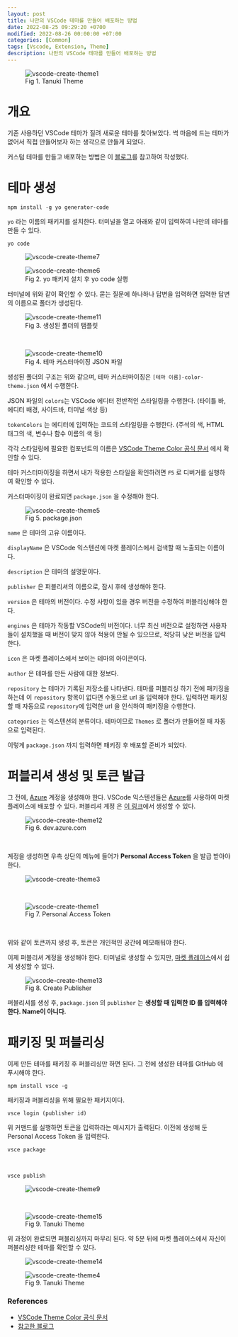 ```yaml
---
layout: post
title: 나만의 VSCode 테마를 만들어 배포하는 방법
date: 2022-08-25 09:29:20 +0700
modified: 2022-08-26 00:00:00 +07:00
categories: [Common]
tags: [Vscode, Extension, Theme]
description: 나만의 VSCode 테마를 만들어 배포하는 방법
---
```


<figure>
<img src="./../../images/vscode-create-theme1.png" alt="vscode-create-theme1">
<figcaption>Fig 1. Tanuki Theme</figcaption>
</figure>

# 개요

기존 사용하던 VSCode 테마가 질려 새로운 테마를 찾아보았다. 썩 마음에 드는 테마가 없어서 직접 만들어보자 하는 생각으로 만들게 되었다.

커스텀 테마를 만들고 배포하는 방법은 이 <a href="https://medium.com/wearelaika/vscode-create-your-own-custom-theme-extension-96c67bd753f6" target="_blank" rel="noopener">블로그</a>를 참고하여 작성했다.

# 테마 생성

```cli
npm install -g yo generator-code
```

`yo` 라는 이름의 패키지를 설치한다. 터미널을 열고 아래와 같이 입력하여 나만의 테마를 만들 수 있다.

```cli
yo code
```

<figure>
<img src="./../../images/vscode-create-theme7.png" alt="vscode-create-theme7">
</figure>

<figure>
<img src="./../../images/vscode-create-theme6.png" alt="vscode-create-theme6">
<figcaption>Fig 2. yo 패키지 설치 후 yo code 실행</figcaption>
</figure>

터미널에 위와 같이 확인할 수 있다. 묻는 질문에 하나하나 답변을 입력하면 입력한 답변의 이름으로 폴더가 생성된다.

<figure>
<img src="./../../images/vscode-create-theme11.png" alt="vscode-create-theme11">
<figcaption>Fig 3. 생성된 폴더의 탬플릿</figcaption>
</figure>

<br>

<figure>
<img src="./../../images/vscode-create-theme10.png" alt="vscode-create-theme10">
<figcaption>Fig 4. 테마 커스터마이징 JSON 파일</figcaption>
</figure>

생성된 폴더의 구조는 위와 같으며, 테마 커스터마이징은 `[테마 이름]-color-theme.json` 에서 수행한다.

JSON 파일의 `colors`는 VSCode 에디터 전반적인 스타일링을 수행한다. (타이틀 바, 에디터 배경, 사이드바, 터미널 색상 등)

`tokenColors` 는 에디터에 입력하는 코드의 스타일링을 수행한다. (주석의 색, HTML 태그의 색, 변수나 함수 이름의 색 등)

각각 스타일링에 필요한 컴포넌트의 이름은 <a href="https://code.visualstudio.com/api/references/theme-color" target="_blank" rel="noopener">VSCode Theme Color 공식 문서</a> 에서 확인할 수 있다.

테마 커스터마이징을 하면서 내가 적용한 스타일을 확인하려면 `F5` 로 디버거를 실행하여 확인할 수 있다.

커스터마이징이 완료되면 `package.json` 을 수정해야 한다.

<figure>
<img src="./../../images/vscode-create-theme5.png" alt="vscode-create-theme5">
<figcaption>Fig 5. package.json</figcaption>
</figure>

`name` 은 테마의 고유 이름이다.

`displayName` 은 VSCode 익스텐션에 마켓 플레이스에서 검색할 때 노출되는 이름이다.

`description` 은 테마의 설명문이다.

`publisher` 은 퍼블리셔의 이름으로, 잠시 후에 생성해야 한다.

`version` 은 테마의 버전이다. 수정 사항이 있을 경우 버전을 수정하여 퍼블리싱해야 한다.

`engines` 은 테마가 작동할 VSCode의 버전이다. 너무 최신 버전으로 설정하면 사용자들이 설치했을 때 버전이 맞지 않아 적용이 안될 수 있으므로, 적당히 낮은 버전을 입력한다.

`icon` 은 마켓 플레이스에서 보이는 테마의 아이콘이다.

`author` 은 테마를 만든 사람에 대한 정보다.

`repository` 는 테마가 기록된 저장소를 나타낸다. 테마를 퍼블리싱 하기 전에 패키징을 하는데 이 `repository` 항목이 없다면 수동으로 url 을 입력해야 한다. 입력하면 패키징할 때 자동으로 `repository`에 입력한 url 을 인식하여 패키징을 수행한다.

`categories` 는 익스텐션의 분류이다. 테마이므로 `Themes` 로 폴더가 만들어질 때 자동으로 입력된다.

이렇게 `package.json` 까지 입력하면 패키징 후 배포할 준비가 되었다.

# 퍼블리셔 생성 및 토큰 발급

그 전에, <a href="https://dev.azure.com" target="_blank" rel="noopener">Azure</a> 계정을 생성해야 한다. VSCode 익스텐션들은 <a href="https://dev.azure.com" target="_blank" rel="noopener">Azure</a>를 사용하여 마켓 플레이스에 배포할 수 있다. 퍼블리셔 계정 은 <a href="https://dev.azure.com" target="_blank" rel="noopener">이 링크</a>에서 생성할 수 있다.

<figure>
<img src="./../../images/vscode-create-theme12.png" alt="vscode-create-theme12">
<figcaption>Fig 6. dev.azure.com</figcaption>
</figure>

<br>

계정을 생성하면 우측 상단의 메뉴에 들어가 **Personal Access Token** 을 발급 받아야 한다.

<figure>
<img src="./../../images/vscode-create-theme3.png" alt="vscode-create-theme3">
</figure>

<br>

<figure>
<img src="./../../images/vscode-create-theme2.png" alt="vscode-create-theme1">
<figcaption>Fig 7. Personal Access Token</figcaption>
</figure>

<br>

위와 같이 토큰까지 생성 후, 토큰은 개인적인 공간에 메모해둬야 한다.

이제 퍼블리셔 계정을 생성해야 한다. 터미널로 생성할 수 있지만, <a href="https://marketplace.visualstudio.com/manage/createpublisher" target="_blank" rel="noopener">마켓 플레이스</a>에서 쉽게 생성할 수 있다.

<figure>
<img src="./../../images/vscode-create-theme13.png" alt="vscode-create-theme13">
<figcaption>Fig 8. Create Publisher</figcaption>
</figure>

퍼블리셔를 생성 후, `package.json` 의 `publisher` 는 **생성할 때 입력한 ID 를 입력해야 한다. Name이 아니다.**

# 패키징 및 퍼블리싱

이제 만든 테마를 패키징 후 퍼블리싱만 하면 된다. 그 전에 생성한 테마를 GitHub 에 푸시해야 한다.

```cli
npm install vsce -g
```

패키징과 퍼블리싱을 위해 필요한 패키지이다.

```cli
vsce login (publisher id)
```

위 커맨드를 실행하면 토큰을 입력하라는 메시지가 출력된다. 이전에 생성해 둔 Personal Access Token 을 입력한다.

```cli
vsce package
```

<br>

```cli
vsce publish
```

<figure>
<img src="./../../images/vscode-create-theme9.png" alt="vscode-create-theme9">
</figure>

<br>

<figure>
<img src="./../../images/vscode-create-theme15.png" alt="vscode-create-theme15">
<figcaption>Fig 9. Tanuki Theme</figcaption>
</figure>

위 과정이 완료되면 퍼블리싱까지 마무리 된다. 약 5분 뒤에 마켓 플레이스에서 자신이 퍼블리싱한 테마를 확인할 수 있다.

<figure>
<img src="./../../images/vscode-create-theme14.png" alt="vscode-create-theme14">
</figure>

<figure>
<img src="./../../images/vscode-create-theme4.png" alt="vscode-create-theme4">
<figcaption>Fig 9. Tanuki Theme</figcaption>
</figure>

### References

- <a href="https://code.visualstudio.com/api/references/theme-color" target="_blank" rel="noopener">VSCode Theme Color 공식 문서</a>
- <a href="https://medium.com/wearelaika/vscode-create-your-own-custom-theme-extension-96c67bd753f6" target="_blank" rel="noopener">참고한 블로그</a>
